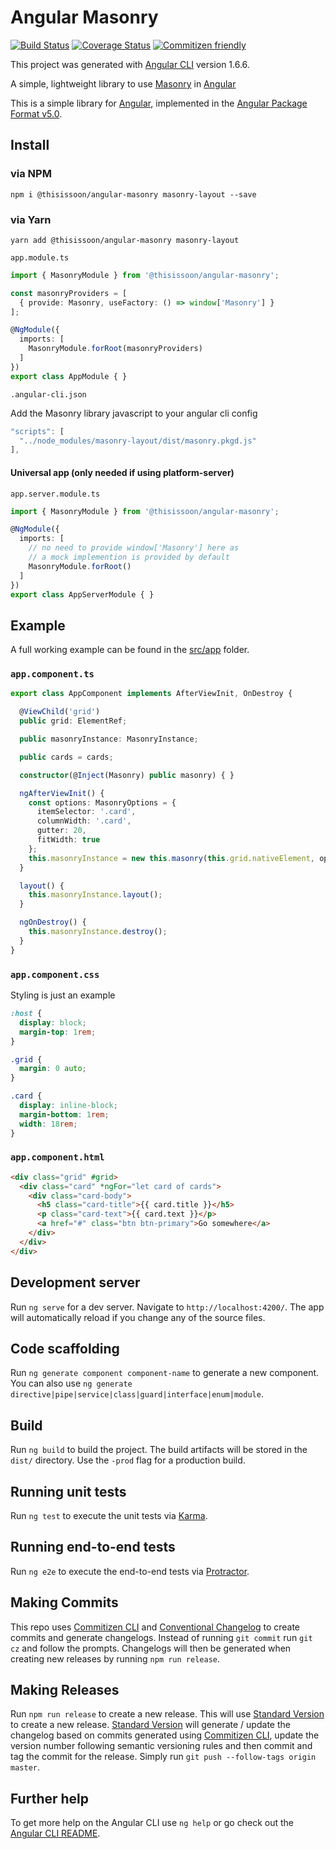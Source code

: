 # Angular Masonry

[![Build Status][travis-badge]][travis]
[![Coverage Status][coveralls-badge]][coveralls]
[![Commitizen friendly][commitizen-badge]][commitizen]

This project was generated with [Angular CLI][angular-cli] version 1.6.6.

A simple, lightweight library to use [Masonry][masonry] in [Angular][angular]

This is a simple library for [Angular][angular], implemented in the [Angular Package Format v5.0](https://docs.google.com/document/d/1CZC2rcpxffTDfRDs6p1cfbmKNLA6x5O-NtkJglDaBVs/edit#heading=h.k0mh3o8u5hx).

## Install

### via NPM

`npm i @thisissoon/angular-masonry masonry-layout --save`

### via Yarn

`yarn add @thisissoon/angular-masonry masonry-layout`

`app.module.ts`
```ts
import { MasonryModule } from '@thisissoon/angular-masonry';

const masonryProviders = [
  { provide: Masonry, useFactory: () => window['Masonry'] }
];

@NgModule({
  imports: [
    MasonryModule.forRoot(masonryProviders)
  ]
})
export class AppModule { }
```

`.angular-cli.json`

Add the Masonry library javascript to your angular cli config
```ts
"scripts": [
  "../node_modules/masonry-layout/dist/masonry.pkgd.js"
],
```

#### Universal app (only needed if using platform-server)
`app.server.module.ts`
```ts
import { MasonryModule } from '@thisissoon/angular-masonry';

@NgModule({
  imports: [
    // no need to provide window['Masonry'] here as
    // a mock implemention is provided by default
    MasonryModule.forRoot()
  ]
})
export class AppServerModule { }
```

## Example

A full working example can be found in the [src/app](https://github.com/thisissoon/angular-masonry/tree/master/src/app) folder.

### `app.component.ts`

```ts
export class AppComponent implements AfterViewInit, OnDestroy {

  @ViewChild('grid')
  public grid: ElementRef;

  public masonryInstance: MasonryInstance;

  public cards = cards;

  constructor(@Inject(Masonry) public masonry) { }

  ngAfterViewInit() {
    const options: MasonryOptions = {
      itemSelector: '.card',
      columnWidth: '.card',
      gutter: 20,
      fitWidth: true
    };
    this.masonryInstance = new this.masonry(this.grid.nativeElement, options);
  }

  layout() {
    this.masonryInstance.layout();
  }

  ngOnDestroy() {
    this.masonryInstance.destroy();
  }
}
```

### `app.component.css`
Styling is just an example
```css
:host {
  display: block;
  margin-top: 1rem;
}

.grid {
  margin: 0 auto;
}

.card {
  display: inline-block;
  margin-bottom: 1rem;
  width: 18rem;
}
```

### `app.component.html`
```html
<div class="grid" #grid>
  <div class="card" *ngFor="let card of cards">
    <div class="card-body">
      <h5 class="card-title">{{ card.title }}</h5>
      <p class="card-text">{{ card.text }}</p>
      <a href="#" class="btn btn-primary">Go somewhere</a>
    </div>
  </div>
</div>
```

## Development server

Run `ng serve` for a dev server. Navigate to `http://localhost:4200/`. The app will automatically reload if you change any of the source files.

## Code scaffolding

Run `ng generate component component-name` to generate a new component. You can also use `ng generate directive|pipe|service|class|guard|interface|enum|module`.

## Build

Run `ng build` to build the project. The build artifacts will be stored in the `dist/` directory. Use the `-prod` flag for a production build.

## Running unit tests

Run `ng test` to execute the unit tests via [Karma][karma].

## Running end-to-end tests

Run `ng e2e` to execute the end-to-end tests via [Protractor][protractor].

## Making Commits

This repo uses [Commitizen CLI][commitizen] and [Conventional Changelog][conventional-changelog] to create commits and generate changelogs. Instead of running `git commit` run `git cz` and follow the prompts. Changelogs will then be generated when creating new releases by running `npm run release`.

## Making Releases

Run `npm run release` to create a new release. This will use [Standard Version][standard-version] to create a new release. [Standard Version][standard-version] will generate / update the changelog based on commits generated using [Commitizen CLI][commitizen], update the version number following semantic versioning rules and then commit and tag the commit for the release. Simply run `git push --follow-tags origin master`.

## Further help

To get more help on the Angular CLI use `ng help` or go check out the [Angular CLI README][angular-cli-readme].

[travis]: https://travis-ci.org/thisissoon/angular-masonry
[travis-badge]: https://travis-ci.org/thisissoon/angular-masonry.svg?branch=master
[coveralls]:https://coveralls.io/github/thisissoon/angular-masonry?branch=master
[coveralls-badge]:https://coveralls.io/repos/github/thisissoon/angular-masonry/badge.svg?branch=master
[commitizen]:http://commitizen.github.io/cz-cli/
[commitizen-badge]:https://img.shields.io/badge/commitizen-friendly-brightgreen.svg
[conventional-changelog]:https://github.com/conventional-changelog/conventional-changelog
[standard-version]:https://github.com/conventional-changelog/standard-version
[Karma]:https://karma-runner.github.io
[Protractor]:http://www.protractortest.org/
[angular]: https://angular.io/
[angular-cli]:https://github.com/angular/angular-cli
[angular-cli-readme]:https://github.com/angular/angular-cli/blob/master/README.md
[masonry]:https://masonry.desandro.com/
